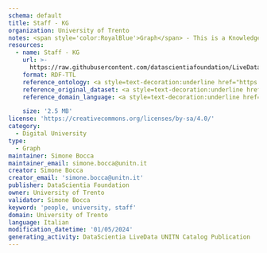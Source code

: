 ```yaml
---
schema: default
title: Staff - KG
organization: University of Trento
notes: <span style='color:RoyalBlue'>Graph</span> - This is a Knowledge Graph, created by the University of Trento (UNITN), that includes information about the UNITN staff members.
resources:
  - name: Staff - KG
    url: >-
      https://raw.githubusercontent.com/datascientiafoundation/LiveDataUNITN-DREP/main/Data%20Resources/KGs/DU-UNITN-staff-kg.ttl
    format: RDF-TTL
    reference_ontology: <a style=text-decoration:underline href="https://datascientiafoundation.github.io/LiveDataUNITN/datasets/DU-UNITN-ontology/">DU Ontology UNITN</a>
    reference_original_dataset: <a style=text-decoration:underline href="https://datascientiafoundation.github.io/LiveDataUNITN/datasets/UNITN-people/">Staff</a>
    reference_domain_language: <a style=text-decoration:underline href="https://datascientiafoundation.github.io/LiveDataUNITN/datasets/DU-UNITN-language/">DU Concepts UNITN</a>

    size: '2.5 MB'
license: 'https://creativecommons.org/licenses/by-sa/4.0/'
category:
  - Digital University
type:
  - Graph
maintainer: Simone Bocca
maintainer_email: simone.bocca@unitn.it
creator: Simone Bocca
creator_email: 'simone.bocca@unitn.it'
publisher: DataScientia Foundation
owner: University of Trento
validator: Simone Bocca
keyword: 'people, university, staff'
domain: University of Trento
language: Italian
modification_datetime: '01/05/2024'
generating_activity: DataScientia LiveData UNITN Catalog Publication
---
```

